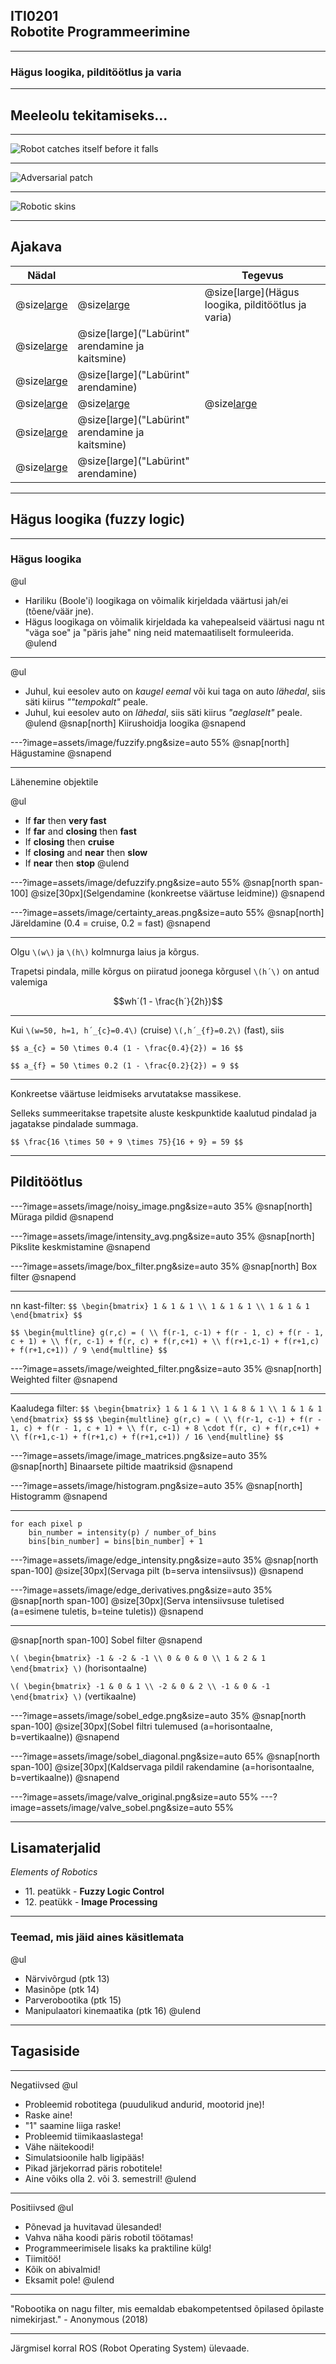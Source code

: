## ITI0201<br />Robotite Programmeerimine

---
### Hägus loogika, pilditöötlus ja varia

---
## Meeleolu tekitamiseks...

---
![Robot catches itself before it falls](https://www.youtube.com/embed/VYPqxfzc15g)

---
![Adversarial patch](https://www.youtube.com/embed/i1sp4X57TL4)

---
![Robotic skins](https://www.youtube.com/embed/uuAY5Y_INYQ)

---
## Ajakava

Nädal |  | Tegevus
------|--|--------
@size[large](**14**) | @size[large](@color[goldenrod](Loeng)) | @size[large](Hägus loogika, pilditöötlus ja varia)
  | @size[large](@color[darkgreen](Praktikum)) | @size[large]("Labürint" arendamine ja kaitsmine)
  | @size[large](@color[cornflowerblue](Kodutöö)) | @size[large]("Labürint" arendamine)
@size[large](**15**) | @size[large](@color[goldenrod](Loeng)) | @size[large](---)
  | @size[large](@color[darkgreen](Praktikum)) | @size[large]("Labürint" arendamine ja kaitsmine)
  | @size[large](@color[cornflowerblue](Kodutöö)) | @size[large]("Labürint" arendamine)

---
## Hägus loogika (fuzzy logic)

---
### Hägus loogika
@ul
- Hariliku (Boole'i) loogikaga on võimalik kirjeldada väärtusi jah/ei (tõene/väär jne).
- Hägus loogikaga on võimalik kirjeldada ka vahepealseid väärtusi nagu nt "väga soe" ja "päris jahe" ning neid matemaatiliselt formuleerida.
@ulend

---
@ul
- Juhul, kui eesolev auto on _kaugel eemal_ või kui taga on auto _lähedal_, siis säti kiirus _""tempokalt"_ peale.
- Juhul, kui eesolev auto on _lähedal_, siis säti kiirus _"aeglaselt"_ peale.
@ulend
@snap[north]
Kiirushoidja loogika
@snapend

---?image=assets/image/fuzzify.png&size=auto 55%
@snap[north]
Hägustamine
@snapend

---
Lähenemine objektile

@ul
- If **far** then **very fast**
- If **far** and **closing** then **fast**
- If **closing** then **cruise**
- If **closing** and **near** then **slow**
- If **near** then **stop**
@ulend

---?image=assets/image/defuzzify.png&size=auto 55%
@snap[north span-100]
@size[30px](Selgendamine (konkreetse väärtuse leidmine&#41;)
@snapend

---?image=assets/image/certainty_areas.png&size=auto 55%
@snap[north]
Järeldamine (0.4 = cruise, 0.2 = fast)
@snapend

---
Olgu `\(w\)` ja `\(h\)` kolmnurga laius ja kõrgus.

Trapetsi pindala, mille kõrgus on piiratud joonega kõrgusel `\(h´\)` on antud valemiga

$$wh´(1 - \frac{h´}{2h})$$

---
Kui `\(w=50, h=1, h´_{c}=0.4\)` (cruise) `\(,h´_{f}=0.2\)` (fast), siis

`$$ a_{c} = 50 \times 0.4 (1 - \frac{0.4}{2}) = 16 $$`


`$$ a_{f} = 50 \times 0.2 (1 - \frac{0.2}{2}) = 9 $$`

---
Konkreetse väärtuse leidmiseks arvutatakse massikese.

Selleks summeeritakse trapetsite aluste keskpunktide kaalutud pindalad ja jagatakse pindalade summaga.


`$$ \frac{16 \times 50 + 9 \times 75}{16 + 9} = 59 $$`

---
## Pilditöötlus

---?image=assets/image/noisy_image.png&size=auto 35%
@snap[north]
Müraga pildid
@snapend

---?image=assets/image/intensity_avg.png&size=auto 35%
@snap[north]
Pikslite keskmistamine
@snapend

---?image=assets/image/box_filter.png&size=auto 35%
@snap[north]
Box filter
@snapend

---
nn kast-filter: `$$ \begin{bmatrix} 1 & 1 & 1 \\ 1 & 1 & 1 \\ 1 & 1 & 1 \end{bmatrix} $$`

`$$ \begin{multline} g(r,c) = ( \\
     f(r-1, c-1) + f(r - 1, c) + f(r - 1, c + 1) + \\
     f(r, c-1) + f(r, c) + f(r,c+1) + \\
     f(r+1,c-1) + f(r+1,c) + f(r+1,c+1)) / 9
     \end{multline} $$`

---?image=assets/image/weighted_filter.png&size=auto 35%
@snap[north]
Weighted filter
@snapend

---
Kaaludega filter: `$$ \begin{bmatrix} 1 & 1 & 1 \\ 1 & 8 & 1 \\ 1 & 1 & 1 \end{bmatrix} $$`
`$$ \begin{multline} g(r,c) = ( \\
     f(r-1, c-1) + f(r - 1, c) + f(r - 1, c + 1) + \\
     f(r, c-1) + 8 \cdot f(r, c) + f(r,c+1) + \\
     f(r+1,c-1) + f(r+1,c) + f(r+1,c+1)) / 16
     \end{multline} $$`

---?image=assets/image/image_matrices.png&size=auto 35%
@snap[north]
Binaarsete piltide maatriksid
@snapend

---?image=assets/image/histogram.png&size=auto 35%
@snap[north]
Histogramm
@snapend

---
```plaintext
for each pixel p
    bin_number = intensity(p) / number_of_bins
    bins[bin_number] = bins[bin_number] + 1
```

---?image=assets/image/edge_intensity.png&size=auto 35%
@snap[north span-100]
@size[30px](Servaga pilt (b=serva intensiivsus&#41;)
@snapend

---?image=assets/image/edge_derivatives.png&size=auto 35%
@snap[north span-100]
@size[30px](Serva intensiivsuse tuletised (a=esimene tuletis, b=teine tuletis&#41;)
@snapend

---
@snap[north span-100]
Sobel filter
@snapend

`\( \begin{bmatrix} -1 & -2 & -1 \\ 0 & 0 & 0 \\ 1 & 2 & 1 \end{bmatrix} \)` (horisontaalne)

`\( \begin{bmatrix} -1 & 0 & 1 \\ -2 & 0 & 2 \\ -1 & 0 & -1 \end{bmatrix} \)` (vertikaalne)

---?image=assets/image/sobel_edge.png&size=auto 35%
@snap[north span-100]
@size[30px](Sobel filtri tulemused (a=horisontaalne, b=vertikaalne&#41;)
@snapend

---?image=assets/image/sobel_diagonal.png&size=auto 65%
@snap[north span-100]
@size[30px](Kaldservaga pildil rakendamine (a=horisontaalne, b=vertikaalne&#41;)
@snapend

---?image=assets/image/valve_original.png&size=auto 55%
---?image=assets/image/valve_sobel.png&size=auto 55%

---
## Lisamaterjalid

_Elements of Robotics_

- 11\. peatükk - **Fuzzy Logic Control**
- 12\. peatükk - **Image Processing**

---
### Teemad, mis jäid aines käsitlemata

@ul
- Närvivõrgud (ptk 13)
- Masinõpe (ptk 14)
- Parverobootika (ptk 15)
- Manipulaatori kinemaatika (ptk 16)
@ulend

---
## Tagasiside

---
Negatiivsed
@ul
- Probleemid robotitega (puudulikud andurid, mootorid jne)!
- Raske aine!
- "1" saamine liiga raske!
- Probleemid tiimikaaslastega!
- Vähe näitekoodi!
- Simulatsioonile halb ligipääs!
- Pikad järjekorrad päris robotitele!
- Aine võiks olla 2. või 3. semestril!
@ulend

---
Positiivsed
@ul
- Põnevad ja huvitavad ülesanded!
- Vahva näha koodi päris robotil töötamas!
- Programmeerimisele lisaks ka praktiline külg!
- Tiimitöö!
- Kõik on abivalmid!
- Eksamit pole!
@ulend

---
"Robootika on nagu filter, mis eemaldab ebakompetentsed õpilased õpilaste nimekirjast." - Anonymous (2018)

---
Järgmisel korral ROS (Robot Operating System) ülevaade.

